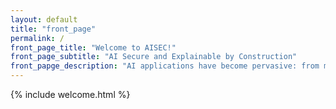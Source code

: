 ```yaml
---
layout: default
title: "front_page"
permalink: /
front_page_title: "Welcome to AISEC!"
front_page_subtitle: "AI Secure and Explainable by Construction"
front_papge_description: "AI applications have become pervasive: from mobile phones and home appliances to stock markets, autonomous cars, robots, and drones. Each application domain comes with a rich set of requirements such as legal policies, safety and security standards, company values, or simply public perception. **The AISEC** project aims to build a sustainable, general purpose, and multidomain methodology and development environment for policy-to-property secure and explainable by construction development of complex AI systems."
---
```


{% include welcome.html %}